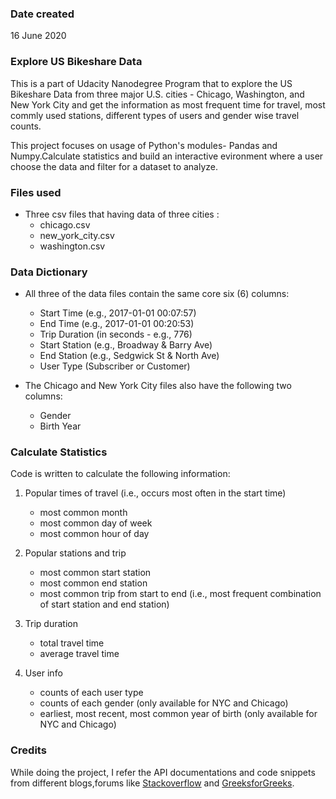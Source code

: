 ### Date created
16 June 2020 

### Explore US Bikeshare Data 
This is a part of Udacity Nanodegree Program that to explore the US Bikeshare Data from three major U.S. cities - Chicago, Washington, and New York City and get the information as most frequent time for travel, most commly used stations, different types of users and gender wise travel counts.

This project focuses on usage of Python's modules- Pandas and Numpy.Calculate statistics and build an interactive evironment where a user choose the data and filter for a dataset to analyze.

### Files used
- Three csv files that having data of three cities :
   - chicago.csv
   - new_york_city.csv
   - washington.csv

### Data Dictionary
- All three of the data files contain the same core six (6) columns:
   - Start Time (e.g., 2017-01-01 00:07:57)
   - End Time (e.g., 2017-01-01 00:20:53)
   - Trip Duration (in seconds - e.g., 776)
   - Start Station (e.g., Broadway & Barry Ave)
   - End Station (e.g., Sedgwick St & North Ave)
   - User Type (Subscriber or Customer)
   
- The Chicago and New York City files also have the following two columns:
   - Gender
   - Birth Year
   
### Calculate Statistics
Code is written to calculate the following information:

1. Popular times of travel (i.e., occurs most often in the start time)
   - most common month
   - most common day of week
   - most common hour of day

2. Popular stations and trip
   - most common start station
   - most common end station
   - most common trip from start to end (i.e., most frequent combination of start station and end station)

3. Trip duration
   - total travel time
   - average travel time

4. User info
   - counts of each user type
   - counts of each gender (only available for NYC and Chicago)
   - earliest, most recent, most common year of birth (only available for NYC and Chicago)


### Credits
While doing the project, I refer the API documentations and code snippets from different blogs,forums like [Stackoverflow](https://stackoverflow.com/) and [GreeksforGreeks](https://www.geeksforgeeks.org).

